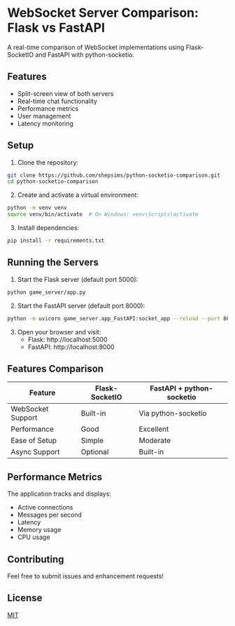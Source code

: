 # WebSocket Server Comparison: Flask vs FastAPI

A real-time comparison of WebSocket implementations using Flask-SocketIO and FastAPI with python-socketio.

## Features

- Split-screen view of both servers
- Real-time chat functionality
- Performance metrics
- User management
- Latency monitoring

## Setup

1. Clone the repository:
```bash
git clone https://github.com/shepsims/python-socketio-comparison.git
cd python-socketio-comparison
```

2. Create and activate a virtual environment:
```bash
python -m venv venv
source venv/bin/activate  # On Windows: venv\Scripts\activate
```

3. Install dependencies:
```bash
pip install -r requirements.txt
```

## Running the Servers

1. Start the Flask server (default port 5000):
```bash
python game_server/app.py
```

2. Start the FastAPI server (default port 8000):
```bash
python -m uvicorn game_server.app_FastAPI:socket_app --reload --port 8000
```

3. Open your browser and visit:
   - Flask: http://localhost:5000
   - FastAPI: http://localhost:8000

## Features Comparison

| Feature | Flask-SocketIO | FastAPI + python-socketio |
|---------|---------------|------------------------|
| WebSocket Support | Built-in | Via python-socketio |
| Performance | Good | Excellent |
| Ease of Setup | Simple | Moderate |
| Async Support | Optional | Built-in |

## Performance Metrics

The application tracks and displays:
- Active connections
- Messages per second
- Latency
- Memory usage
- CPU usage

## Contributing

Feel free to submit issues and enhancement requests!

## License

[MIT](LICENSE) 